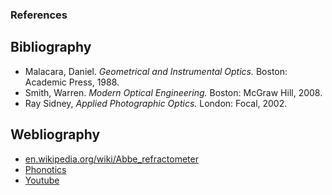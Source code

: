 ### References 

<h2>Bibliography</h2>

<ul>
  <li>Malacara, Daniel. <em>Geometrical and Instrumental Optics.</em> Boston: Academic Press, 1988.</li>
  <li>Smith, Warren. <em>Modern Optical Engineering.</em> Boston: McGraw Hill, 2008.</li>
  <li>Ray Sidney, <em>Applied Photographic Optics.</em> London: Focal, 2002.</li>
</ul>

<h2>Webliography</h2>

<ul>
  <li><a href="https://en.wikipedia.org/wiki/Abbe_refractometer" target="_blank" rel="noopener noreferrer">en.wikipedia.org/wiki/Abbe_refractometer</a></li>
  <li><a href="https://www.photonics.com/EDU/Abbe_refractometer/d2103" target="_blank" rel="noopener noreferrer">Phonotics</a></li>
  <li><a href="https://youtu.be/CW9gOyH8HIA" target="_blank" rel="noopener noreferrer">Youtube</a></li>
</ul>

